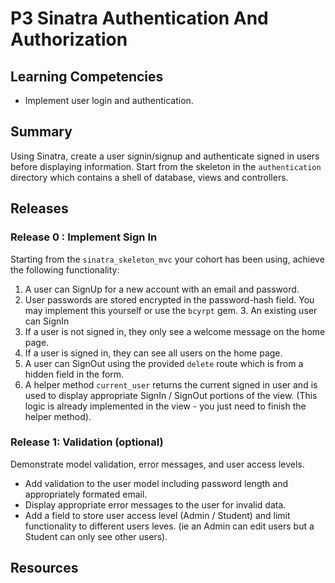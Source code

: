 # P3 Sinatra Authentication And Authorization

## Learning Competencies

* Implement user login and authentication.

## Summary

Using Sinatra, create a user signin/signup and authenticate signed in users
before displaying information. Start from the skeleton in the `authentication`
directory which contains a shell of database, views and controllers.

## Releases

### Release 0 : Implement Sign In

Starting from the `sinatra_skeleton_mvc` your cohort has been using,  achieve
the following functionality:

1. A user can SignUp for a new account with an email and password.
2. User passwords are stored encrypted in the password-hash field.  You may
   implement this yourself or use the `bcyrpt` gem.  3. An existing user can
   SignIn
4. If a user is not signed in, they only see a welcome message on the home page.
5. If a user is signed in, they can see all users on the home page.
6. A user can SignOut using the provided `delete` route which is from a hidden
   field in the form.
7. A helper method `current_user`  returns the current signed in user and is
   used to display appropriate SignIn / SignOut portions of the view.  (This logic
   is already implemented in the view - you just need to finish the helper
   method).

### Release 1: Validation (optional)

Demonstrate model validation, error messages, and user access levels.

* Add validation to the user model including password length and appropriately
  formated email.
* Display appropriate error messages to the user for invalid data.
* Add a field to store user access level (Admin / Student) and limit
  functionality to different users leves. (ie an Admin can edit users but a
  Student can only see other users).


<!-- ##Optimize Your Learning  -->

## Resources
